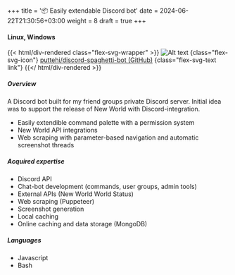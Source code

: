 +++
title = '📦 Easily extendable Discord bot'
date = 2024-06-22T21:30:56+03:00
weight = 8
draft = true
+++

#### Linux, Windows

{{< html/div-rendered class="flex-svg-wrapper" >}}
![Alt text](svg/code-slash.svg)
{class="flex-svg-icon"}
[puttehi/discord-spaghetti-bot (GitHub)](https://github.com/puttehi/discord-spaghetti-bot)
{class="flex-svg-text link"}
{{</ html/div-rendered >}}

##### Overview

A Discord bot built for my friend groups private Discord server. Initial idea was to support the release of New World with Discord-integration.

- Easily extendible command palette with a permission system
- New World API integrations
- Web scraping with parameter-based navigation and automatic screenshot threads

##### Acquired expertise

- Discord API
- Chat-bot development (commands, user groups, admin tools)
- External APIs (New World World Status)
- Web scraping (Puppeteer)
- Screenshot generation
- Local caching
- Online caching and data storage (MongoDB)

##### Languages

- Javascript
- Bash

